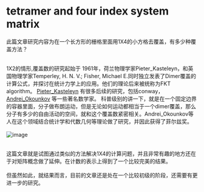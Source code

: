 # tetramer and four index system matrix
此篇文章研究内容为在一个长方形的栅格里面用1X4的小方格去覆盖，有多少种覆盖方法？<br/><br/>

1X2的情形,覆盖数的研究起始于
1961年，荷兰物理学家Pieter_Kasteleyn，和英国物理学家Temperley, H. N. V.; Fisher, Michael E.同时独立发表了Dimer覆盖的计算公式，并探讨在统计力学上的应用。他们的理论后来被统称为FKT algorithm。
[Pieter_Kasteleyn](https://en.wikipedia.org/wiki/Pieter_Kasteleyn)
有很多后续的研究，包括conway，
[Andrei_Okounkov](https://en.wikipedia.org/wiki/Andrei_Okounkov)
等一些著名数学家。
科普级别的讲一下，就是在一个固定边界的容器里面，分子做布朗运动，但是无论如何运动都相当于一个dimer覆盖，那么分子有多少的自由活动的空间，就和这个覆盖数紧密相关。Andrei_Okounkov等人在这个领域结合统计学和代数几何等理论做了研究，并因此获得了菲尔兹奖。 <br/><br/>
 ![image](https://github.com/huih1984/tetramer-and-four-index-matrix/blob/master/dimer.png)
 <br/><br/>
 
这篇文章就是试图通过类似的方法解决1X4的计算问题，并且非常有趣的地方还在于对矩阵概念做了延伸。在计数的表示上得到了一个比较完美的结果。<br/><br/>
但虽然如此，就结果而言，目前的文章还是处在一个比较初级的阶段，还需要有更进一步的研究。
